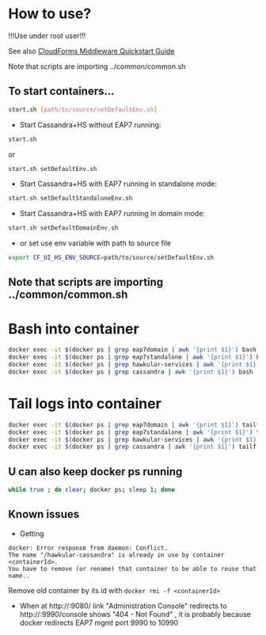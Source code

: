 # How to use?

!!!Use under root user!!!

See also [CloudForms Middleware Quickstart Guide]( https://docs.engineering.redhat.com/display/JP/CloudForms+Middleware+-+Quickstart+Guide)

Note that scripts are importing ../common/common.sh


## To start containers...


```bash
start.sh [path/to/source/setDefaultEnv.sh]
```

- Start Cassandra+HS without EAP7 running:
```bash
start.sh
```
or
```bash
start.sh setDefaultEnv.sh
```

- Start Cassandra+HS with EAP7 running in standalone mode:
```bash
start.sh setDefaultStandaloneEnv.sh
```

- Start Cassandra+HS with EAP7 running in domain mode:
```bash
start.sh setDefaultDomainEnv.sh
```

- or set use env variable with path to source file
```bash
export CF_UI_HS_ENV_SOURCE=path/to/source/setDefaultEnv.sh
```

## Note that scripts are importing ../common/common.sh

# Bash into container
```bash
docker exec -it $(docker ps | grep eap7domain | awk '{print $1}') bash
docker exec -it $(docker ps | grep eap7standalone | awk '{print $1}') bash
docker exec -it $(docker ps | grep hawkular-services | awk '{print $1}') bash
docker exec -it $(docker ps | grep cassandra | awk '{print $1}') bash
```


# Tail logs into container
```bash
docker exec -it $(docker ps | grep eap7domain | awk '{print $1}') tailf /opt/eap/domain/log/host-controller.log
docker exec -it $(docker ps | grep eap7standalone | awk '{print $1}') tailf /opt/eap/standalone/log/server.log
docker exec -it $(docker ps | grep hawkular-services | awk '{print $1}') tailf /opt/data/log/server.log
docker exec -it $(docker ps | grep cassandra | awk '{print $1}') tailf /opt/apache-cassandra/logs/system.log
```

## U can also keep docker ps running
```bash
while true ; do clear; docker ps; sleep 1; done
```

## Known issues

- Getting

```
docker: Error response from daemon: Conflict.
The name "/hawkular-cassandra" is already in use by container <containerId>.
You have to remove (or rename) that container to be able to reuse that name..
```

Remove old container by its id with ```docker rmi -f <containerId>```


- When at http://<host>:9080/ link "Administration Console" redirects to http://<host>:9990/console shows "404 - Not Found" , it is probably because docker redirects EAP7 mgmt port 9990 to 10990
